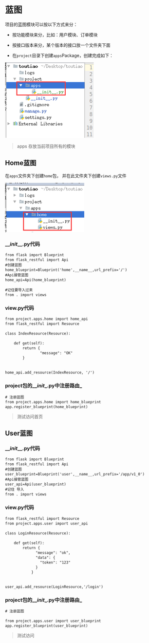 # 蓝图

项目的蓝图模块可以按以下方式来分：

* 按功能模块来分，比如：用户模块、订单模块
* 按接口版本来分，某个版本的接口放一个文件夹下面

* 在`project`目录下创建`apps`Package，创建完成如下：

![](/assets/子应用.png)

> apps 存放当前项目所有的模块

## Home蓝图

在`apps`文件夹下创建`home`包， 并在此文件夹下创建`views.py`文件

![](/assets/home蓝图.png)

### \_\__init_\_\_.py代码

```
from flask import Blueprint
from flask_restful import Api
#创建蓝图
home_blueprint=Blueprint('home',__name__,url_prefix='/')
#Api接管蓝图
home_api=Api(home_blueprint)

#记住要导入过来
from . import views
```

### view.py代码

```
from project.apps.home import home_api
from flask_restful import Resource

class IndexResource(Resource):

    def get(self):
        return {
                "message": "OK"
        }


home_api.add_resource(IndexResource, '/')
```

### project包的\_\__init_\_.py中注册路由\_

```
# 注册蓝图
from project.apps.home import home_blueprint
app.register_blueprint(home_blueprint)
```

> 测试访问首页

## User蓝图

### \_\__init_\_\_.py代码

```
from flask import Blueprint
from flask_restful import Api
#创建蓝图
user_blueprint=Blueprint('user',__name__,url_prefix='/app/v1_0')
#Api接管蓝图
user_api=Api(user_blueprint)
#记住 导入
from . import views

```

### view.py代码

```
from flask_restful import Resource
from project.apps.user import user_api

class LoginResource(Resource):

    def get(self):
        return {
              "message": "ok",
              "data": {
                "token": "123"
              }
            }


user_api.add_resource(LoginResource,'/login')
```

### project包的\_\__init_\_.py中注册路由\_

```
# 注册蓝图

from project.apps.user import user_blueprint
app.register_blueprint(user_blueprint)
```

> 测试访问



